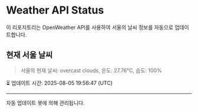 
# Weather API Status

이 리포지토리는 OpenWeather API를 사용하여 서울의 날씨 정보를 자동으로 업데이트합니다.

## 현재 서울 날씨
> 서울의 현재 날씨: overcast clouds, 온도: 27.76°C, 습도: 100%

⏳ 업데이트 시간: 2025-08-05 19:56:47 (UTC)

---
자동 업데이트 봇에 의해 관리됩니다.
